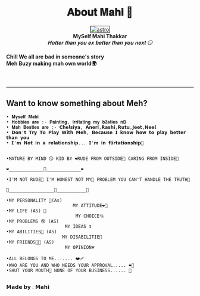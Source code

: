<p align="center"><h1 align="center"><b>𝐀𝐛𝐨𝐮𝐭 𝐌𝐚𝐡𝐢 💝</b></h1></p> 
<p align="center">
   <a href="https://www.instagram.com/mahi.thakkar__/">
      <img src="https://telegra.ph/file/c1280b23c0c151e11b42b.jpg" border="1px" alt="astro">
      </a>
      <br>
   <b>MySelf Mahi Thakkar</b><br>
   <i>𝐇𝐨𝐭𝐭𝐞𝐫 𝐭𝐡𝐚𝐧 𝐲𝐨𝐮 𝐞𝐱 𝐛𝐞𝐭𝐭𝐞𝐫 𝐭𝐡𝐚𝐧 𝐲𝐨𝐮 𝐧𝐞𝐱𝐭 😏</i>
</p>

<b><h4> Chill We all are bad in someone's story</br>Meh Buzy making mah own world🌍</h4></b>
<br> 

<hr>
</hr> 

## Want to know something about Meh?
```
• 𝐌𝐲𝐬𝐞𝐥𝐟 𝐌𝐚𝐡𝐢     
• 𝐇𝐨𝐛𝐛𝐢𝐞𝐬 𝐚𝐫𝐞 :- 𝐏𝐚𝐢𝐧𝐭𝐢𝐧𝐠, 𝐢𝐫𝐫𝐢𝐭𝐚𝐭𝐢𝐧𝐠 𝐦𝐲 𝐛𝟑𝐬𝐭𝐢𝐞𝐬 𝐧𝐃 
• 𝐌𝐚𝐡 𝐁𝐞𝐬𝐭𝐢𝐞𝐬 𝐚𝐫𝐞 :- 𝗖𝗵𝗲𝗹𝘀𝗶𝘆𝗮, 𝗔𝗻𝗲𝗿𝗶,𝗥𝗮𝘀𝗵𝗶,𝗥𝘂𝘁𝘂,𝗝𝗲𝗲𝘁,𝗡𝗲𝗲𝗹
• 𝗗𝗼𝗻'𝘁 𝗧𝗿𝘆 𝗧𝗼 𝗣𝗹𝗮𝘆 𝗪𝗶𝘁𝗵 𝗠𝗲𝗵, 𝗕𝗲𝗰𝗮𝘂𝘀𝗲 𝗜 𝗸𝗻𝗼𝘄 𝗵𝗼𝘄 𝘁𝗼 𝗽𝗹𝗮𝘆 𝗯𝗲𝘁𝘁𝗲𝗿 𝘁𝗵𝗮𝗻 𝘆𝗼𝘂
• 𝗜'𝗺 𝗡𝗼𝘁 𝗶𝗻 𝗮 𝗿𝗲𝗹𝗮𝘁𝗶𝗼𝗻𝘀𝗵𝗶𝗽... 𝗜'𝗺 𝗶𝗻 𝗳𝗹𝗶𝗿𝘁𝗮𝘁𝗶𝗼𝗻𝘀𝗵𝗶𝗽🤩


•MATURE BY MIND 😏 KID BY ❤️RUDE FROM OUTSIDE👿 CARING FROM INSIDE🙂

❤️_____________🖤_____________❤️

•I'M NOT RUDE👿 I'M HONEST NOT MY🌺 PROBLEM YOU CAN'T HANDLE THE TRUTH🌸

💙_________________💜___________💙

•MY PERSONALITY 💙(As) 
                         MY ATTITUDE❤‍🔥
•MY LIFE (AS) 💞
                          MY CHOICE💘
•MY PROBLEMS 😰 (AS) 
                      MY IDEAS ❣️
•MY ABILITIES💫 (AS)    
                     MY DISABILITIE💖
•MY FRIENDS👭👬 (AS) 
                      MY OPINION💗

•ALL BELONGS TO ME....... ❤‍🩹
•WHO ARE YOU AND WHO NEEDS YOUR APPROVAL..... ❤‍🔥
•SHUT YOUR MOUTH👄 NONE OF YOUR BUSINESS...... 🥀


```

𝗠𝗮𝗱𝗲 𝗯𝘆 : 𝗠𝗮𝗵𝗶
